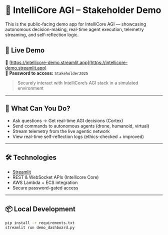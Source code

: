 # 🤖 IntelliCore AGI – Stakeholder Demo

This is the public-facing demo app for IntelliCore AGI — showcasing autonomous decision-making, real-time agent execution, telemetry streaming, and self-reflection logic.

## 🚀 Live Demo

🔗 [https://intellicore-demo.streamlit.app](https://intellicore-demo.streamlit.app)  
🔐 **Password to access:** `Stakeholder2025`

> Securely interact with IntelliCore’s AGI stack in a simulated environment

---

## 🧠 What Can You Do?

- Ask questions → Get real-time AGI decisions (Cortex)
- Send commands to autonomous agents (drone, humanoid, virtual)
- Stream telemetry from the live agentic network
- View real-time self-reflection logs (ethics-checked + improved)

---

## 🛠 Technologies

- [Streamlit](https://streamlit.io)
- REST & WebSocket APIs (Intellicore Core)
- AWS Lambda + ECS integration
- Secure password-gated access

---

## 📦 Local Development

```bash
pip install -r requirements.txt
streamlit run demo_dashboard.py
